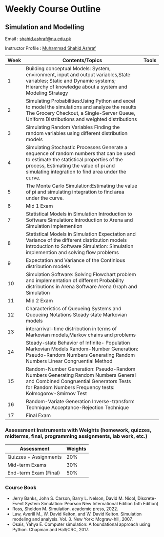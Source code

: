# Weekly Course Outline 
## Simulation and Modelling  
Email : <a href="mailto:shahid.ashraf@nu.edu.pk" style=" word-wrap: break-word;" target="_blank">shahid.ashraf@nu.edu.pk</a></p>
Instructor Profile : <a href="https://mshahidashraf.github.io/" style=" word-wrap: break-word;" target="_blank">Muhammad Shahid Ashraf</a></p>


| Week         | Contents/Topics | Tools |
|--------------|--------------|:-----:|
|1|Building conceptual Models: System, environment, input and output variables,State variables; Static and Dynamic systems; Hierarchy of knowledge about a system and Modeling Strategy||
|2|Simulating Probabilities:Using Python and excel to model the simulations and analyze the results The Grocery Checkout, a Single-Server Queue, Uniform Distributions and weighted distributions ||
|3|Simulating Random Variables Finding the random variables using different distribution models ||
|4|Simulating Stochastic Processes Generate a sequence of random numbers that can be used to estimate the statistical properties of the process, Estimating the value of pi and simulating integration to find area under the curve. ||
|5| The Monte Carlo Simulation:Estimating the value of pi and simulating integration to find area under the curve.||
|6|Mid 1 Exam ||
|7| Statistical Models in Simulation Introduction to Software Simulation: Introduction to Arena and Simulation implemention||
|8|Statistical Models in Simulation Expectation and Variance of the different distribution models Introduction to Software Simulation: Simulation implemention and solving flow problems ||
|9| Expectation and Variance of the Continious distribution models||
|10| Simulation Software: Solving Flowchart problem and implementation of different Probability distributions in Arena Software Arena Graph and Simulation||
|11|Mid 2 Exam ||
|12|Characteristics of Queueing Systems and Queueing Notations Steady state Markovian models ||
|13| interarrival-time distribution in terms of Markovian models,Markov chains and problems ||
|14|Steady-state Behavior of Infinite- Population Markovian Models Random-Number Generation: Pseudo-Random Numbers Generating Random Numbers Linear Congruential Method ||
|15|Random-Number Generation: Pseudo-Random Numbers Generating Random Numbers General and Combined Congruential Generators Tests for Random Numbers Frequency tests: Kolmogorov-Smirnov Test ||
|16|Random-Variate Generation Inverse-transform Technique Acceptance-Rejection Technique ||
|17| Final Exam | |

### Assessment Instruments with Weights (homework, quizzes, midterms, final, programming assignments, lab work, etc.)
| Assessment         | Weights | 
|--------------|--------------|
| Quizzes + Assignments                  | 20% |
|Mid-term Exams                          | 30% |
|End-term Exam (Final)                   | 50% |


### Course Book 
- Jerry Banks, John S. Carson, Barry L. Nelson, David M. Nicol, Discrete-Event System Simulation: Pearson New International Edition (5th Edition)
- Ross, Sheldon M. Simulation. academic press, 2022.
- Law, Averill M., W. David Kelton, and W. David Kelton. Simulation modeling and analysis. Vol. 3. New York: Mcgraw-hill, 2007.
- Osais, Yahya E. Computer simulation: A foundational approach using Python. Chapman and Hall/CRC, 2017.
